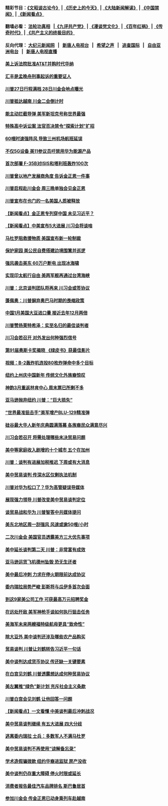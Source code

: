 #### 精彩节目：[《文昭谈古论今》](http://155.138.205.71/wenzhao) | [《历史上的今天》](http://155.138.205.71/today-in-history) | [《大陆新闻解读》](http://155.138.205.71/ntdtv-comedy) | [《中国禁闻》](http://155.138.205.71/ntdtv-news) | [《新闻看点》](http://155.138.205.71/news-insight) 

 #### 翻墙必看： [法轮功真相](http://155.138.205.71:10000/videos/truth.html) &nbsp;&nbsp;|[《九评共产党》](http://155.138.205.71:10000/videos/jiuping) | [《漫谈党文化》](http://155.138.205.71:10000/videos/mtdwh) | [《百年红祸》](http://155.138.205.71:10000/videos/bnhh) | [《传奇时代》](http://155.138.205.71:10000/videos/legend) | [《共产主义的终极目的》](http://155.138.205.71:10000/videos/res/zjmd) 

 #### 反向代理： [大纪元新闻网](http://155.138.205.71:10080/) &nbsp;&nbsp;|&nbsp;&nbsp; [新唐人电视台](http://155.138.205.71:8000/) &nbsp;&nbsp;|&nbsp;&nbsp; [希望之声](http://155.138.205.71:8200/) &nbsp;&nbsp;|&nbsp;&nbsp; [追查国际](http://155.138.205.71:10010/) &nbsp;&nbsp;|&nbsp;&nbsp; [自由亚洲电台](http://155.138.205.71:9800/) &nbsp;&nbsp;|&nbsp;&nbsp; [新唐人电视直播](http://155.138.205.71/) 

#### [美上诉法院批准AT&T并购时代华纳](../pages/nsc412/n11072852.md?t=02262136) 

#### [汇丰是孟晚舟刑事起诉的重要证人](../pages/nsc412/n11072839.md?t=02262136) 

#### [川普27日行程满档 28日川金会地点曝光](../pages/nsc412/n11072807.md?t=02262136) 

#### [川普抵达越南 川金二会倒计时](../pages/nsc412/n11072671.md?t=02262136) 

#### [能主动拦截导弹 美军新坦克号称世界最强](../pages/nsc412/n11072112.md?t=02262136) 

#### [特殊高中诉讼案 法官否决禁令“探索计划”扩招](../pages/nsc412/n11071482.md?t=02262136) 

#### [60哩时速强阵风 导致三州机场航班延误](../pages/nsc412/n11071521.md?t=02262136) 

#### [不仅5G设备 美11参议员吁禁用华为能源产品](../pages/nsc412/n11070954.md?t=02262136) 

#### [首次部署 F-35B对ISIS和塔利班轰炸100次](../pages/nsc412/n11071450.md?t=02262136) 

#### [川普曾以地产发展商角度 告诉金正恩一件事](../pages/nsc412/n11071184.md?t=02262136) 

#### [川普启程赴川金会 周三晚单独会见金正恩](../pages/nsc412/n11070998.md?t=02262136) 

#### [川普宣布在也门的一名美国人质被释放](../pages/nsc412/n11070633.md?t=02262136) 

#### [【新闻看点】金正恩专列穿中国 未见习近平？](../pages/nsc412/n11070514.md?t=02262136) 

#### [【新闻看点】中美宣布5大进展 川习会将谈啥](../pages/nsc412/n11070211.md?t=02262136) 

#### [马杜罗阻救援物质 美国宣布新一轮制裁](../pages/nsc412/n11070549.md?t=02262136) 

#### [保护家园 美公民自费搭建边境围篱并巡逻](../pages/nsc412/n11070349.md?t=02262136) 

#### [强风袭击美东 60万户断电 出现冰海啸](../pages/nsc412/n11070403.md?t=02262136) 

#### [实现印太航行自由 美两军舰再通过台湾海峡](../pages/nsc412/n11070537.md?t=02262136) 

#### [川普：北京谈判团队将再来 川习会或签协议](../pages/nsc412/n11070466.md?t=02262136) 

#### [蓬佩奥：川普摒弃奥巴马时期的畏缩政策](../pages/nsc412/n11070178.md?t=02262136) 

#### [中国1月美国大豆进口量 接近去年12月两倍](../pages/nsc412/n11070226.md?t=02262136) 

#### [川普赞扬莱特希泽：实至名归的最佳谈判者](../pages/nsc412/n11070224.md?t=02262136) 

#### [川习会若召开 对外发出何种强烈信号](../pages/nsc412/n11070028.md?t=02262136) 

#### [第91届奥斯卡奖揭晓 《绿皮书》获最佳影片](../pages/nsc412/n11067085.md?t=02262136) 

#### [视频：B-2轰炸机连投80枚炸弹命中多个目标](../pages/nsc412/n11069637.md?t=02262136) 

#### [纽约上州庆中国新年 传统文化外族裔惊叹](../pages/nsc412/n11069072.md?t=02262136) 

#### [神韵3月重返林肯中心 周末票已所剩不多](../pages/nsc412/n11069069.md?t=02262136) 

#### [亚马逊抛弃纽约 川普：“巨大损失”](../pages/nsc412/n11069095.md?t=02262136) 

#### [“世界最准狙击手”美军增产BLU-129精准弹](../pages/nsc412/n11069440.md?t=02262136) 

#### [硅谷最大华人新年庆典圆满落幕  各族裔民众满意尽兴](../pages/nsc412/n11069255.md?t=02262136) 

#### [川习会若召开 将需处理哪些未决贸易问题](../pages/nsc412/n11068777.md?t=02262136) 

#### [美中等家庭收入剧增的十个城市 五个在加州](../pages/nsc412/n11066574.md?t=02262136) 

#### [川普：谈判有进展加税推迟 下周或有大消息](../pages/nsc412/n11068463.md?t=02262136) 

#### [美中贸易谈判 传深水区仅剩执法机制](../pages/nsc412/n11068455.md?t=02262136) 

#### [川普对华为松口了？华为高管疑误导媒体](../pages/nsc412/n11068381.md?t=02262136) 

#### [展现强力领导 川普改变美中贸易谈判定位](../pages/nsc412/n11068404.md?t=02262136) 

#### [谈贸易战和华为 川普智答中共媒体提问](../pages/nsc412/n11068311.md?t=02262136) 

#### [美东北地区周一刮强风 风速或逾50哩/小时](../pages/nsc412/n11068273.md?t=02262136) 

#### [二次川金会 美国官员透露美方三大优先事项](../pages/nsc412/n11068276.md?t=02262136) 

#### [美中延长谈判第二天 川普：非常富有成效](../pages/nsc412/n11068121.md?t=02262136) 

#### [亚马逊运货飞机德州坠毁 恐无生还者](../pages/nsc412/n11068095.md?t=02262136) 

#### [美中最后冲刺 力求在停火期限前达成协议](../pages/nsc412/n11068045.md?t=02262136) 

#### [委内瑞拉局势严峻 彭斯将与瓜伊多首次会面](../pages/nsc412/n11067617.md?t=02262136) 

#### [到这9家美公司工作 可获最高万元招聘奖金](../pages/nsc412/n11045384.md?t=02262136) 

#### [在远处歼敌 美军神枪手谈如何执行狙击任务](../pages/nsc412/n11067342.md?t=02262136) 

#### [美海军未来两艘福特级航母更具“致命性”](../pages/nsc412/n11062809.md?t=02262136) 

#### [除大豆外 美中谈判还涉及哪些农产品购买](../pages/nsc412/n11067309.md?t=02262136) 

#### [贸易谈判 川普让刘鹤转告习近平一句话](../pages/nsc412/n11067213.md?t=02262136) 

#### [美中谈判达成货币协议 传还缺一关键要素](../pages/nsc412/n11066967.md?t=02262136) 

#### [在白宫见刘鹤 川普透露想达成何种贸易协议](../pages/nsc412/n11066718.md?t=02262136) 

#### [美左翼推“绿色”新计划 充斥社会主义条款](../pages/nsc412/n11066626.md?t=02262136) 

#### [川普白宫会见刘鹤 让他回答一问题](../pages/nsc412/n11066602.md?t=02262136) 

#### [【新闻看点】一文看懂 中美谈判最后冲刺战况](../pages/nsc412/n11066457.md?t=02262136) 

#### [美中贸易谈判继续 有五大进展 四大分歧](../pages/nsc412/n11066391.md?t=02262136) 

#### [逃离委内瑞拉 士兵：多数军人不满马杜罗](../pages/nsc412/n11066361.md?t=02262136) 

#### [美中贸易谈判不再使用“谅解备忘录”](../pages/nsc412/n11066285.md?t=02262136) 

#### [学术造假骗拨款 纽约华裔进监狱 房产没收](../pages/nsc412/n11065527.md?t=02262136) 

#### [美中谈判仍存重大障碍 停火时限或延长](../pages/nsc412/n11064736.md?t=02262136) 

#### [消费者报告最佳汽车品牌排名 斯巴鲁居首](../pages/nsc412/n11064682.md?t=02262136) 

#### [参加川金会 传金正恩已动身乘列车赴越南](../pages/nsc412/n11066064.md?t=02262136) 

